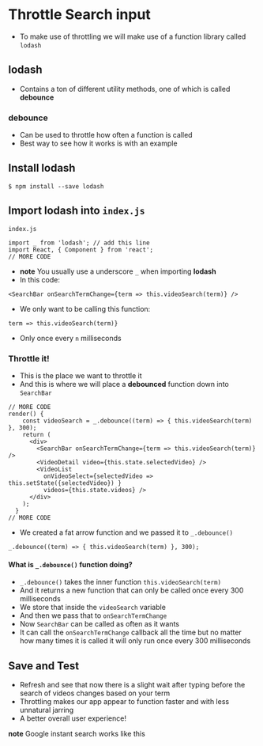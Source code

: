 # Throttle Search input
* To make use of throttling we will make use of a function library called `lodash`

## lodash
* Contains a ton of different utility methods, one of which is called **debounce**

### debounce
* Can be used to throttle how often a function is called
* Best way to see how it works is with an example

## Install lodash
`$ npm install --save lodash`

## Import lodash into `index.js`

`index.js`

```
import _ from 'lodash'; // add this line
import React, { Component } from 'react';
// MORE CODE
```

* **note** You usually use a underscore `_` when importing **lodash**
* In this code:

`<SearchBar onSearchTermChange={term => this.videoSearch(term)} />`

* We only want to be calling this function:

`term => this.videoSearch(term)}`

* Only once every `n` milliseconds

### Throttle it!
* This is the place we want to throttle it
* And this is where we will place a **debounced** function down into `SearchBar`

```
// MORE CODE
render() {
    const videoSearch = _.debounce((term) => { this.videoSearch(term) }, 300);
    return (
      <div>
        <SearchBar onSearchTermChange={term => this.videoSearch(term)} />
        <VideoDetail video={this.state.selectedVideo} />
        <VideoList
          onVideoSelect={selectedVideo => this.setState({selectedVideo}) }
          videos={this.state.videos} />
      </div>
    );
  }
// MORE CODE
```

* We created a fat arrow function and we passed it to `_.debounce()`

`_.debounce((term) => { this.videoSearch(term) }, 300);`

#### What is `_.debounce()` function doing?
* `_.debounce()` takes the inner function `this.videoSearch(term)`
* And it returns a new function that can only be called once every 300 milliseconds
* We store that inside the `videoSearch` variable
* And then we pass that to `onSearchTermChange`
* Now `SearchBar` can be called as often as it wants
* It can call the `onSearchTermChange` callback all the time but no matter how many times it is called it will only run once every 300 milliseconds

## Save and Test
* Refresh and see that now there is a slight wait after typing before the search of videos changes based on your term
* Throttling makes our app appear to function faster and with less unnatural jarring
* A better overall user experience!

**note** Google instant search works like this

